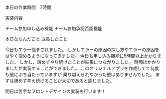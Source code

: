 本日の作業時間　7時間


実装内容

チーム参加申し込み機能
チーム参加承認否認機能

本日ななんだこと
成長したこと

今日もエラー悩まされました。
しかしエラーの原因の探し方やエラーの原因をはやく掴めるようになってきました。
今日も申し込み機能に5時間以上かかりました。
しかし、諦めずやり続けたことが結果につながりました。
時間はかかりましたが実装することができました。
このオリジナルアプリを作成してて何度も壁にぶち当たっていますが
乗り越えられなかった壁はありませんでした。
まずは諦めず考え続けることが大切であると感じました。

明日は苦手なフロントデザインの実装を行います！
